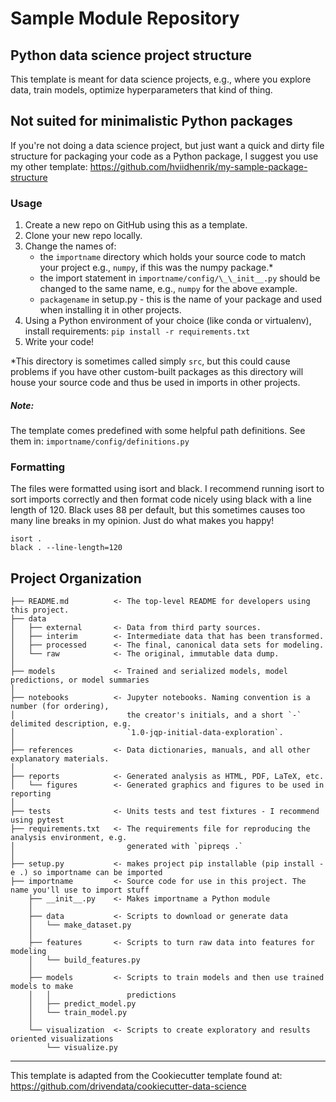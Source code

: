 Sample Module Repository
========================

## Python data science project structure
This template is meant for data science projects, e.g., where you explore data, train models, 
optimize hyperparameters that kind of thing.


## Not suited for minimalistic Python packages
If you're not doing a data science project, but just want a quick and dirty file structure for packaging your code as a
Python package, I suggest you use my other template: 
https://github.com/hviidhenrik/my-sample-package-structure


### Usage

1. Create a new repo on GitHub using this as a template.
2. Clone your new repo locally.
3. Change the names of: 
   - the `importname` directory which holds your source code to match your project e.g., `numpy`, 
     if this was the numpy package.*
   - the import statement in `importname/config/\_\_init__.py` should be changed to the same 
     name, e.g., `numpy` for the above example.  
   - `packagename` in setup.py - this is the name of your package and used when installing it in 
     other projects.
4. Using a Python environment of your choice (like conda or virtualenv), install requirements: 
   `pip install -r requirements.txt`
5. Write your code!

*This directory is sometimes called simply `src`, but this could cause problems if you have other custom-built packages
as this directory will house your source code and thus be used in imports in other projects.

##### Note:

The template comes predefined with some helpful path definitions. See them in: `importname/config/definitions.py`

### Formatting
The files were formatted using isort and black. I recommend running isort to sort imports correctly 
and then format code nicely using black with a line length of 120. Black uses 88 per default, 
but this sometimes causes too many line breaks in my opinion. Just do what makes you happy!

    isort .
    black . --line-length=120

Project Organization
------------

    ├── README.md          <- The top-level README for developers using this project.
    ├── data
    │   ├── external       <- Data from third party sources.
    │   ├── interim        <- Intermediate data that has been transformed.
    │   ├── processed      <- The final, canonical data sets for modeling.
    │   └── raw            <- The original, immutable data dump.
    │
    ├── models             <- Trained and serialized models, model predictions, or model summaries
    │
    ├── notebooks          <- Jupyter notebooks. Naming convention is a number (for ordering),
    │                         the creator's initials, and a short `-` delimited description, e.g.
    │                         `1.0-jqp-initial-data-exploration`.
    │
    ├── references         <- Data dictionaries, manuals, and all other explanatory materials.
    │
    ├── reports            <- Generated analysis as HTML, PDF, LaTeX, etc.
    │   └── figures        <- Generated graphics and figures to be used in reporting
    │
    ├── tests              <- Units tests and test fixtures - I recommend using pytest 
    ├── requirements.txt   <- The requirements file for reproducing the analysis environment, e.g.
    │                         generated with `pipreqs .`
    │
    ├── setup.py           <- makes project pip installable (pip install -e .) so importname can be imported
    ├── importname         <- Source code for use in this project. The name you'll use to import stuff
        ├── __init__.py    <- Makes importname a Python module
        │
        ├── data           <- Scripts to download or generate data
        │   └── make_dataset.py
        │
        ├── features       <- Scripts to turn raw data into features for modeling
        │   └── build_features.py
        │
        ├── models         <- Scripts to train models and then use trained models to make
        │   │                 predictions
        │   ├── predict_model.py
        │   └── train_model.py
        │
        └── visualization  <- Scripts to create exploratory and results oriented visualizations
            └── visualize.py



--------

This template is adapted from the Cookiecutter template found at: 
https://github.com/drivendata/cookiecutter-data-science
